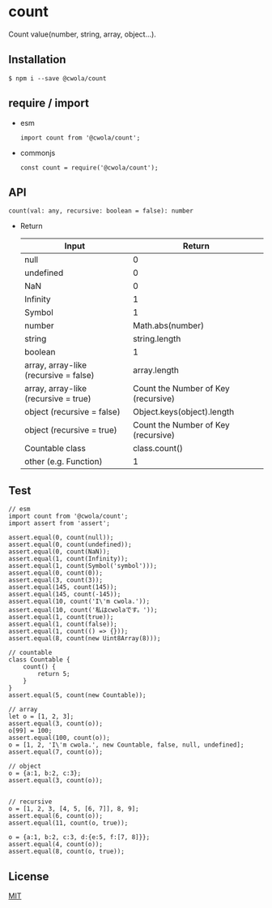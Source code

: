 # count

Count value(number, string, array, object...).

## Installation

```
$ npm i --save @cwola/count
```

## require / import

- esm

    ```
    import count from '@cwola/count';
    ```

- commonjs

    ```
    const count = require('@cwola/count');
    ```

## API

```
count(val: any, recursive: boolean = false): number
```

- Return

    | Input | Return |
    |---|---|
    | null | 0 |
    | undefined | 0 |
    | NaN | 0 |
    | Infinity | 1 |
    | Symbol | 1 |
    | number | Math.abs(number) |
    | string | string.length |
    | boolean | 1 |
    | array, array-like (recursive = false) | array.length |
    | array, array-like (recursive = true) | Count the Number of Key (recursive) |
    | object (recursive = false) | Object.keys(object).length |
    | object (recursive = true) | Count the Number of Key (recursive) |
    | Countable class | class.count() |
    | other (e.g. Function) | 1 |

## Test

```
// esm
import count from '@cwola/count';
import assert from 'assert';

assert.equal(0, count(null));
assert.equal(0, count(undefined));
assert.equal(0, count(NaN));
assert.equal(1, count(Infinity));
assert.equal(1, count(Symbol('symbol')));
assert.equal(0, count(0));
assert.equal(3, count(3));
assert.equal(145, count(145));
assert.equal(145, count(-145));
assert.equal(10, count('I\'m cwola.'));
assert.equal(10, count('私はcwolaです。'));
assert.equal(1, count(true));
assert.equal(1, count(false));
assert.equal(1, count(() => {}));
assert.equal(8, count(new Uint8Array(8)));

// countable
class Countable {
    count() {
        return 5;
    }
}
assert.equal(5, count(new Countable));

// array
let o = [1, 2, 3];
assert.equal(3, count(o));
o[99] = 100;
assert.equal(100, count(o));
o = [1, 2, 'I\'m cwola.', new Countable, false, null, undefined];
assert.equal(7, count(o));

// object
o = {a:1, b:2, c:3};
assert.equal(3, count(o));


// recursive
o = [1, 2, 3, [4, 5, [6, 7]], 8, 9];
assert.equal(6, count(o));
assert.equal(11, count(o, true));

o = {a:1, b:2, c:3, d:{e:5, f:[7, 8]}};
assert.equal(4, count(o));
assert.equal(8, count(o, true));
```

## License

[MIT](https://github.com/cwola/count/blob/develop/LICENSE)
